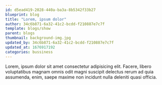```yaml
---
id: d5ead419-2028-440a-ba3a-8b5342f33b27
blueprint: blog
title: "Lorem, ipsum dolor"
author: 34c6b871-6a32-41c2-bcdd-f210887e7c7f
template: blogs/show
parent: blogs
thumbnail: background-img.jpg
updated_by: 34c6b871-6a32-41c2-bcdd-f210887e7c7f
updated_at: 1676917192
categories: bussiness
---
```


Lorem, ipsum dolor sit amet consectetur adipisicing elit. Facere, libero voluptatibus magnam omnis odit magni suscipit delectus rerum ad quia assumenda, enim, saepe maxime non incidunt nulla deleniti quasi officia.
